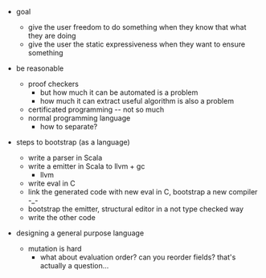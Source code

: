 


* goal
    * give the user freedom to do something when they know that what they are doing
    * give the user the static expressiveness when they want to ensure something

* be reasonable
    * proof checkers
        * but how much it can be automated is a problem
        * how much it can extract useful algorithm is also a problem
    * certificated programming -- not so much
    * normal programming language
        * how to separate?


* steps to bootstrap (as a language)
    * write a parser in Scala
    * write a emitter in Scala to llvm + gc
        * llvm
    * write eval in C
    * link the generated code with new eval in C, bootstrap a new compiler -_-
    * bootstrap the emitter, structural editor in a not type checked way
    * write the other code

* designing a general purpose language
    * mutation is hard
        * what about evaluation order? can you reorder fields? that's actually a question...

